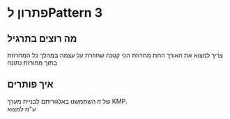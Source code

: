 # פתרון לPattern 3
## מה רוצים בתרגיל
צריך למצוא את האורך התת מחרוזת הכי קטנה שחוזרת על עצמה במהלך כל המחרוזת בתוך מחורזת נתונה
## איך פותרים
השתמשנו באלגוריתם לבניית מערך 𝜋 של KMP.\
ע"מ למצוא
